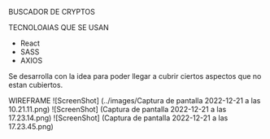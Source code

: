 BUSCADOR DE CRYPTOS

TECNOLOAIAS QUE SE USAN
- React
- SASS
- AXIOS

Se desarrolla con la idea para poder llegar a cubrir ciertos aspectos que no estan cubiertos.

WIREFRAME
![ScreenShot] (../images/Captura de pantalla 2022-12-21 a las 10.21.11.png)
![ScreenShot] (Captura de pantalla 2022-12-21 a las 17.23.14.png)
![ScreenShot] (Captura de pantalla 2022-12-21 a las 17.23.45.png)